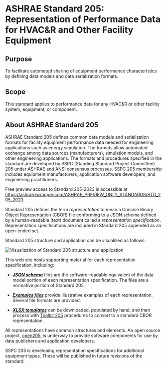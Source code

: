 # ASHRAE Standard 205: Representation of Performance Data for HVAC&R and Other Facility Equipment

## Purpose

To facilitate automated sharing of equipment performance characteristics by defining data models and data serialization formats.

## Scope

This standard applies to performance data for any HVAC&R or other facility system, equipment, or component.

## About ASHRAE Standard 205

ASHRAE Standard 205 defines common data models and serialization formats for facility equipment performance data needed for engineering applications such as energy simulation.  The formats allow automated exchange among data sources (manufacturers), simulation models, and other engineering applications. The formats and procedures specified in the standard are developed by SSPC (Standing Standard Project Committee) 205 under ASHRAE and ANSI consensus processes. SSPC 205 membership includes equipment manufacturers, application software developers, and engineering practitioners.

Free preview access to Standard 205-2023 is accessible at https://ashrae.iwrapper.com/ASHRAE_PREVIEW_ONLY_STANDARDS/STD_205_2023

Standard 205 defines the term *representation* to mean a Concise Binary Object Representation (CBOR) file conforming to a JSON schema defined by a human-readable (text) document called a *representation specification*.  Representation specifications are included in Standard 205 appended as an open-ended set.

Standard 205 structure and application can be visualized as follows:

![Visualization of Standard 205 structure and application](assets/images/standard-205-diagram.svg)

This web site hosts supporting material for each representation specification, including:

- [***JSON schema***](schema.html) files are the software-readable equivalent of the data model portion of each representation specification.  The files are a normative portion of Standard 205.

- [***Examples files***](examples.html) provide illustrative examples of each representation.  Several file formats are provided.

- [***XLSX templates***](templates.html) can be downloaded, populated by hand, and then process with [Toolkit 205](tk205.html) procedures to convert to a standard CBOR representation.

All representations have common structures and elements.  An open source project, [open205](https://github.com/open205), is underway to provide software components for use by data publishers and application developers.

SSPC 205 is developing representation specifications for additional equipment types.  These will be published in future revisions of the standard.
